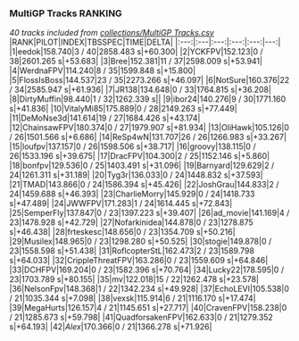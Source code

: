 ### MultiGP Tracks RANKING
*40 tracks included from [collections/MultiGP Tracks.csv](/collections/MultiGP%20Tracks.csv)*
|RANK|PILOT|INDEX|TBSSPEC|TIME|DELTA|
|:---:|:---|:---:|:---:|:---:|---:|
|1|eedok|158.740|3 / 40|2858.483 s|+60.300|
|2|YCKFPV|152.123|0 / 38|2601.265 s|+53.683|
|3|Bree|152.381|11 / 37|2598.009 s|+53.941|
|4|WerdnaFPV|114.240|8 / 35|1599.848 s|+15.800|
|5|FlossIsBoss|144.537|23 / 35|2273.266 s|+46.097|
|6|NotSure|160.376|22 / 34|2585.947 s|+61.936|
|7|JR138|134.648|0 / 33|1764.815 s|+36.208|
|8|DirtyMuffin|98.440|1 / 32|1262.339 s||
|9|ibor24|140.276|9 / 30|1771.160 s|+41.836|
|10|VitalyMi85|175.889|0 / 28|2149.263 s|+77.449|
|11|DeMoNse3d|141.614|19 / 27|1684.426 s|+43.174|
|12|ChainsawFPV|180.374|0 / 27|1979.907 s|+81.934|
|13|OliHawk|105.126|0 / 26|1501.566 s|+6.686|
|14|ReSp4wN|131.707|26 / 26|1266.983 s|+33.267|
|15|loufpv|137.157|0 / 26|1598.506 s|+38.717|
|16|groovy|138.115|0 / 26|1533.196 s|+39.675|
|17|DracFPV|104.300|2 / 25|1152.146 s|+5.860|
|18|bonfpv|129.536|0 / 25|1403.491 s|+31.096|
|19|Barnyard|129.629|2 / 24|1261.311 s|+31.189|
|20|Tyg3r|136.033|0 / 24|1448.832 s|+37.593|
|21|TMAD|143.866|0 / 24|1586.394 s|+45.426|
|22|JoshGrau|144.833|2 / 24|1459.688 s|+46.393|
|23|CharlieMorry|145.929|0 / 24|1418.733 s|+47.489|
|24|JWWFPV|171.283|1 / 24|1614.445 s|+72.843|
|25|SemperFly|137.847|0 / 23|1397.223 s|+39.407|
|26|ad_movie|141.169|4 / 23|1478.928 s|+42.729|
|27|Nofarkinidea|144.878|0 / 23|1278.875 s|+46.438|
|28|frteskesc|148.656|0 / 23|1354.709 s|+50.216|
|29|Musilex|148.965|0 / 23|1298.280 s|+50.525|
|30|stogie|149.878|0 / 23|1558.598 s|+51.438|
|31|RoflcopterStL|162.473|2 / 23|1589.798 s|+64.033|
|32|CrippleThreatFPV|163.286|0 / 23|1559.609 s|+64.846|
|33|DCHFPV|169.204|0 / 23|1582.396 s|+70.764|
|34|Lucky22|178.595|0 / 23|1703.789 s|+80.155|
|35|mv|122.018|15 / 22|1262.478 s|+23.578|
|36|NelsonFpv|148.368|1 / 22|1342.234 s|+49.928|
|37|EchoLEVI|105.538|0 / 21|1035.344 s|+7.098|
|38|vexsk|115.914|6 / 21|1116.170 s|+17.474|
|39|MegaHurts|126.157|4 / 21|1145.651 s|+27.717|
|40|CravenFPV|158.238|0 / 21|1285.673 s|+59.798|
|41|QuadforsakenFPV|162.633|0 / 21|1279.352 s|+64.193|
|42|_Alex_|170.366|0 / 21|1366.278 s|+71.926|
